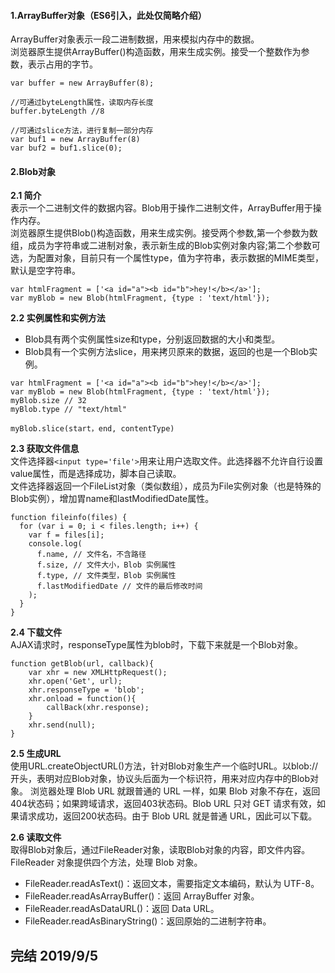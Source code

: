 #### 1.ArrayBuffer对象（ES6引入，此处仅简略介绍）
ArrayBuffer对象表示一段二进制数据，用来模拟内存中的数据。     
浏览器原生提供ArrayBuffer()构造函数，用来生成实例。接受一个整数作为参数，表示占用的字节。
```
var buffer = new ArrayBuffer(8);

//可通过byteLength属性，读取内存长度
buffer.byteLength //8

//可通过slice方法，进行复制一部分内存
var buf1 = new ArrayBuffer(8)
var buf2 = buf1.slice(0);

```

#### 2.Blob对象
**2.1 简介**   
表示一个二进制文件的数据内容。Blob用于操作二进制文件，ArrayBuffer用于操作内存。     
浏览器原生提供Blob()构造函数，用来生成实例。接受两个参数,第一个参数为数组，成员为字符串或二进制对象，表示新生成的Blob实例对象内容;第二个参数可选，为配置对象，目前只有一个属性type，值为字符串，表示数据的MIME类型，默认是空字符串。
```
var htmlFragment = ['<a id="a"><b id="b">hey!</b></a>'];
var myBlob = new Blob(htmlFragment, {type : 'text/html'});
```

**2.2 实例属性和实例方法**
+ Blob具有两个实例属性size和type，分别返回数据的大小和类型。
+ Blob具有一个实例方法slice，用来拷贝原来的数据，返回的也是一个Blob实例。
```
var htmlFragment = ['<a id="a"><b id="b">hey!</b></a>'];
var myBlob = new Blob(htmlFragment, {type : 'text/html'});
myBlob.size // 32
myBlob.type // "text/html"

myBlob.slice(start，end, contentType)
```

**2.3 获取文件信息**   
文件选择器`<input type='file'>`用来让用户选取文件。此选择器不允许自行设置value属性，而是选择成功，脚本自己读取。     
文件选择器返回一个FileList对象（类似数组），成员为File实例对象（也是特殊的Blob实例），增加胃name和lastModifiedDate属性。
```
function fileinfo(files) {
  for (var i = 0; i < files.length; i++) {
    var f = files[i];
    console.log(
      f.name, // 文件名，不含路径
      f.size, // 文件大小，Blob 实例属性
      f.type, // 文件类型，Blob 实例属性
      f.lastModifiedDate // 文件的最后修改时间
    );
  }
}
```

**2.4 下载文件**    
AJAX请求时，responseType属性为blob时，下载下来就是一个Blob对象。
```
function getBlob(url, callback){
    var xhr = new XMLHttpRequest();
    xhr.open('Get', url);
    xhr.responseType = 'blob';
    xhr.onload = function(){
        callBack(xhr.response);
    }
    xhr.send(null);
}
```

**2.5 生成URL**    
使用URL.createObjectURL()方法，针对Blob对象生产一个临时URL。以blob://开头，表明对应Blob对象，协议头后面为一个标识符，用来对应内存中的Blob对象。 浏览器处理 Blob URL 就跟普通的 URL 一样，如果 Blob 对象不存在，返回404状态码；如果跨域请求，返回403状态码。Blob URL 只对 GET 请求有效，如果请求成功，返回200状态码。由于 Blob URL 就是普通 URL，因此可以下载。

**2.6 读取文件**   
取得Blob对象后，通过FileReader对象，读取Blob对象的内容，即文件内容。   
FileReader 对象提供四个方法，处理 Blob 对象。
+ FileReader.readAsText()：返回文本，需要指定文本编码，默认为 UTF-8。
+ FileReader.readAsArrayBuffer()：返回 ArrayBuffer 对象。
+ FileReader.readAsDataURL()：返回 Data URL。
+ FileReader.readAsBinaryString()：返回原始的二进制字符串。

## 完结 2019/9/5